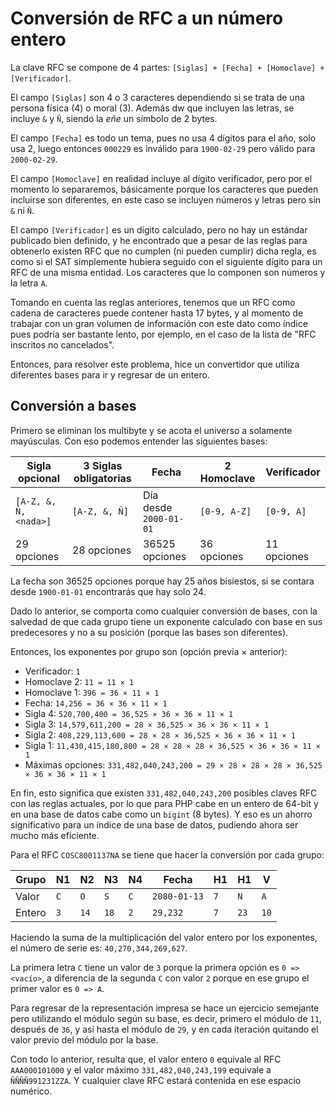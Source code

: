 # Conversión de RFC a un número entero

La clave RFC se compone de 4 partes: `[Siglas] + [Fecha] + [Homoclave] + [Verificador]`.

El campo `[Siglas]` son 4 o 3 caracteres dependiendo si se trata de una persona física (4) o moral (3).
Además dw que incluyen las letras, se incluye `&` y `Ñ`, siendo la *eñe* un símbolo de 2 bytes.

El campo `[Fecha]` es todo un tema, pues no usa 4 dígitos para el año, solo usa 2, luego entonces `000229` es inválido
para `1900-02-29` pero válido para `2000-02-29`.

El campo `[Homoclave]` en realidad incluye al dígito verificador, pero por el momento lo separaremos, básicamente porque
los caracteres que pueden incluirse son diferentes, en este caso se incluyen números y letras pero sin `&` ni `Ñ`.

El campo `[Verificador]` es un dígito calculado, pero no hay un estándar publicado bien definido, y he encontrado que
a pesar de las reglas para obtenerlo existen RFC que no cumplen (ni pueden cumplir) dicha regla, es como si el SAT
simplemente hubiera seguido con el siguiente dígito para un RFC de una misma entidad.
Los caracteres que lo componen son números y la letra `A`.

Tomando en cuenta las reglas anteriores, tenemos que un RFC como cadena de caracteres puede contener hasta 17 bytes,
y al momento de trabajar con un gran volumen de información con este dato como índice pues podría ser bastante lento,
por ejemplo, en el caso de la lista de "RFC inscritos no cancelados".

Entonces, para resolver este problema, hice un convertidor que utiliza diferentes bases para ir y regresar de un entero.

## Conversión a bases

Primero se eliminan los multibyte y se acota el universo a solamente mayúsculas.
Con eso podemos entender las siguientes bases:

| Sigla opcional        | 3 Siglas obligatorias | Fecha                     | 2 Homoclave   | Verificador   |
| ---                   | ---                   | ---                       | ---           | ---           |
| `[A-Z, &, Ñ, <nada>]` | `[A-Z, &, Ñ]`         | Día desde `2000-01-01`    | `[0-9, A-Z]`  | `[0-9, A]`    |
| 29 opciones           | 28 opciones           | 36525 opciones            | 36 opciones   | 11 opciones   |

La fecha son 36525 opciones porque hay 25 años bisiestos, si se contara desde `1900-01-01` encontrarás que hay solo 24.

Dado lo anterior, se comporta como cualquier conversión de bases, con la salvedad de que cada grupo tiene un exponente
calculado con base en sus predecesores y no a su posición (porque las bases son diferentes).

Entonces, los exponentes por grupo son (opción previa × anterior):

- Verificador: `1`
- Homoclave 2: `11 = 11 × 1`
- Homoclave 1: `396 = 36 × 11 × 1`
- Fecha: `14,256 = 36 × 36 × 11 × 1`
- Sigla 4: `520,700,400 = 36,525 × 36 × 36 × 11 × 1`
- Sigla 3: `14,579,611,200 = 28 × 36,525 × 36 × 36 × 11 × 1`
- Sigla 2: `408,229,113,600 = 28 × 28 × 36,525 × 36 × 36 × 11 × 1`
- Sigla 1: `11,430,415,180,800 = 28 × 28 × 28 × 36,525 × 36 × 36 × 11 × 1`
- Máximas opciones: `331,482,040,243,200 = 29 × 28 × 28 × 28 × 36,525 × 36 × 36 × 11 × 1`

En fin, esto significa que existen `331,482,040,243,200` posibles claves RFC con las reglas actuales, por lo que
para PHP cabe en un entero de 64-bit y en una base de datos cabe como un `bigint` (8 bytes). Y eso es un ahorro
significativo para un índice de una base de datos, pudiendo ahora ser mucho más eficiente.

Para el RFC `COSC8001137NA` se tiene que hacer la conversión por cada grupo:

| Grupo   | N1   | N2   | N3   | N4   | Fecha         | H1   | H1   | V    |
| ---     | ---  | ---  | ---  | ---  | ---           | ---  | ---  | ---  |
| Valor   | `C`  | `O`  | `S`  | `C`  | `2080-01-13`  | `7`  | `N`  | `A`  | 
| Entero  | `3`  | `14` | `18` | `2`  | `29,232`      | `7`  | `23` | `10` |

Haciendo la suma de la multiplicación del valor entero por los exponentes, el número de serie es: `40,270,344,269,627`.

La primera letra `C` tiene un valor de `3` porque la primera opción es `0 => <vacío>`,
a diferencia de la segunda `C` con valor `2` porque en ese grupo el primer valor es `0 => A`.

Para regresar de la representación impresa se hace un ejercicio semejante pero utilizando el módulo según su base,
es decir, primero el módulo de `11`, después de `36`, y así hasta el módulo de `29`, y en cada iteración quitando
el valor previo del módulo por la base.

Con todo lo anterior, resulta que, el valor entero `0` equivale al RFC `AAA000101000`
y el valor máximo `331,482,040,243,199` equivale a `ÑÑÑÑ991231ZZA`.
Y cualquier clave RFC estará contenida en ese espacio numérico.  
